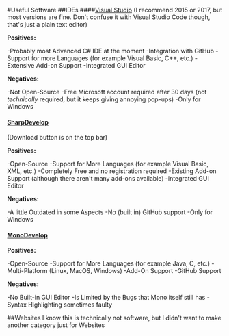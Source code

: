 #Useful Software
##IDEs
####[Visual Studio](https://www.visualstudio.com)
(I recommend 2015 or 2017, but most versions are fine. Don't confuse it with Visual Studio Code though, that's just a plain text editor)

**Positives:**

-Probably most Advanced C# IDE at the moment&#10;&#13;-Integration with GitHub&#10;&#13;-Support for more Languages (for example Visual Basic, C++, etc.)&#10;&#13;-Extensive Add-on Support &#10;&#13;-Integrated GUI Editor

**Negatives:**

-Not Open-Source&#10;&#13;-Free Microsoft account required after 30 days (not *technically* required, but it keeps giving annoying pop-ups)&#10;&#13;-Only for Windows

#### [SharpDevelop](http://www.icsharpcode.net/OpenSource/SD/Default.aspx)

(Download button is on the top bar)

**Positives:**

-Open-Source&#10;&#13;-Support for More Languages (for example Visual Basic, XML, etc.)&#10;&#13;-Completely Free and no registration required&#10;&#13;-Existing Add-on Support (although there aren't many add-ons available)&#10;&#13;-integrated GUI Editor

**Negatives:**

-A little Outdated in some Aspects&#10;&#13;-No (built in) GitHub support&#10;&#13;-Only for Windows

#### [MonoDevelop](monodevelop.com)

**Positives:**

-Open-Source&#10;&#13;-Support for More Languages (for example Java, C, etc.)&#10;&#13;-Multi-Platform (Linux, MacOS, Windows)&#10;&#13;-Add-On Support&#10;&#13;-GitHub Support

**Negatives:**

-No Built-in GUI Editor&#10;&#13;-Is Limited by the Bugs that Mono itself still has&#10;&#13;-Syntax Highlighting sometimes faulty

##Websites
I know this is technically not software, but I didn't want to make another category just for Websites
